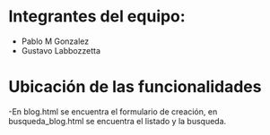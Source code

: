 # Integrantes del equipo: 
- Pablo M Gonzalez
- Gustavo Labbozzetta


# Ubicación de las funcionalidades
-En blog.html se encuentra el formulario de creación, en busqueda_blog.html se encuentra el listado y la busqueda.
